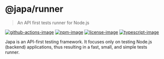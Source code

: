 # @japa/runner
> An API first tests runner for Node.js

[![github-actions-image]][github-actions-url] [![npm-image]][npm-url] [![license-image]][license-url] [![typescript-image]][typescript-url]

Japa is an API-first testing framework. It focuses only on testing Node.js (backend) applications, thus resulting in a fast, small, and simple tests runner.

[github-actions-image]: https://img.shields.io/github/workflow/status/japa/runner/test?style=for-the-badge "github-actions"

[github-actions-url]: https://github.com/japa/runner/actions/workflows/test.yml

[npm-image]: https://img.shields.io/npm/v/@japa/runner.svg?style=for-the-badge&logo=npm
[npm-url]: https://npmjs.org/package/@japa/runner "npm"

[license-image]: https://img.shields.io/npm/l/@japa/runner?color=blueviolet&style=for-the-badge
[license-url]: LICENSE.md "license"

[typescript-image]: https://img.shields.io/badge/Typescript-294E80.svg?style=for-the-badge&logo=typescript
[typescript-url]:  "typescript"
